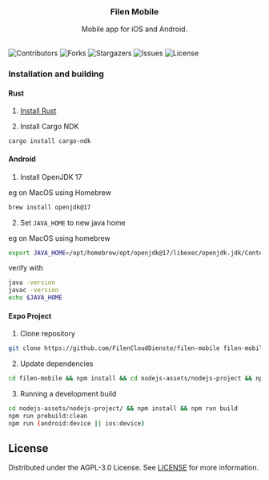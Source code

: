 <br/>
<p align="center">
  <h3 align="center">Filen Mobile</h3>

  <p align="center">
    Mobile app for iOS and Android.
    <br/>
    <br/>
  </p>
</p>

![Contributors](https://img.shields.io/github/contributors/FilenCloudDienste/filen-mobile?color=dark-green) ![Forks](https://img.shields.io/github/forks/FilenCloudDienste/filen-mobile?style=social) ![Stargazers](https://img.shields.io/github/stars/FilenCloudDienste/filen-mobile?style=social) ![Issues](https://img.shields.io/github/issues/FilenCloudDienste/filen-mobile) ![License](https://img.shields.io/github/license/FilenCloudDienste/filen-mobile)

### Installation and building

#### Rust

1. [Install Rust](https://www.rust-lang.org/tools/install)

2. Install Cargo NDK

```
cargo install cargo-ndk
```

#### Android

1. Install OpenJDK 17

eg on MacOS using Homebrew

```bash
brew install openjdk@17
```

2. Set `JAVA_HOME` to new java home

eg on MacOS using homebrew

```bash
export JAVA_HOME=/opt/homebrew/opt/openjdk@17/libexec/openjdk.jdk/Contents/Home
```

verify with

```bash
java -version
javac -version
echo $JAVA_HOME
```

#### Expo Project

1. Clone repository

```sh
git clone https://github.com/FilenCloudDienste/filen-mobile filen-mobile
```

2. Update dependencies

```sh
cd filen-mobile && npm install && cd nodejs-assets/nodejs-project && npm install
```

3. Running a development build

```sh
cd nodejs-assets/nodejs-project/ && npm install && npm run build
npm run prebuild:clean
npm run (android:device || ios:device)
```

## License

Distributed under the AGPL-3.0 License. See [LICENSE](https://github.com/FilenCloudDienste/filen-mobile/blob/main/LICENSE.md) for more information.
